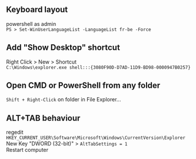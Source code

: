 ## Keyboard layout
powershell as admin  
`PS > Set-WinUserLanguageList -LanguageList fr-be -Force`    

## Add "Show Desktop" shortcut

Right Click > New > Shortcut  
`C:\Windows\explorer.exe shell:::{3080F90D-D7AD-11D9-BD98-0000947B0257}`  

## Open CMD or PowerShell from any folder  

`Shift + Right-Click` on folder in File Explorer...  

## ALT+TAB behaviour

regedit `HKEY_CURRENT_USER\Software\Microsoft\Windows\CurrentVersion\Explorer`  
New Key "DWORD (32-bit)" > `AltTabSettings = 1`  
Restart computer  

